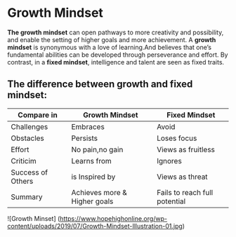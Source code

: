 # Growth Mindset
**The growth mindset** can open pathways to more creativity and possibility, and enable the setting of higher goals and more achievement.
A **growth mindset** is synonymous with a love of learning.And believes that one’s fundamental abilities can be developed through perseverance and effort.
By contrast, in a **fixed mindset**, intelligence and talent are seen as fixed traits.
## The difference between growth and fixed mindset:
| Compare in | Growth Mindset | Fixed Mindset |
|----------| -----------| ----------|
| Challenges | Embraces | Avoid |
| Obstacles | Persists | Loses focus |
| Effort | No pain,no gain | Views as fruitless |
| Criticim | Learns from | Ignores |
| Success of Others | is Inspired by | Views as threat |
| Summary | Achieves more & Higher goals | Fails to reach full potential |

![Growth Minset] (https://www.hopehighonline.org/wp-content/uploads/2019/07/Growth-Mindset-Illustration-01.jpg)
